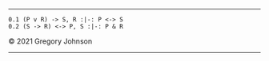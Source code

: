 
---

~~~{.TruthTable .Validity system="magnusSL" options="turnstilemark nodash nocounterexample autoAtoms" submission="none"}
0.1 (P v R) -> S, R :|-: P <-> S
0.2 (S -> R) <-> P, S :|-: P & R
~~~

&copy; 2021 Gregory Johnson 

---